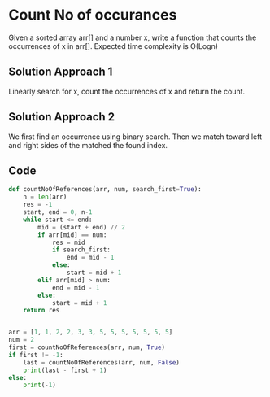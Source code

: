 # Count No of occurances

Given a sorted array arr[] and a number x, write a function that counts the occurrences of x in arr[]. Expected time complexity is O(Logn)

## Solution Approach 1

Linearly search for x, count the occurrences of x and return the count.

## Solution Approach 2

We first find an occurrence using binary search. Then we match toward left and right sides of the matched the found index.

## Code

```python
def countNoOfReferences(arr, num, search_first=True):
    n = len(arr)
    res = -1
    start, end = 0, n-1
    while start <= end:
        mid = (start + end) // 2
        if arr[mid] == num:
            res = mid
            if search_first:
                end = mid - 1
            else:
                start = mid + 1
        elif arr[mid] > num:
            end = mid - 1
        else:
            start = mid + 1
    return res


arr = [1, 1, 2, 2, 3, 3, 5, 5, 5, 5, 5, 5, 5]
num = 2
first = countNoOfReferences(arr, num, True)
if first != -1:
    last = countNoOfReferences(arr, num, False)
    print(last - first + 1)
else:
    print(-1)
```
